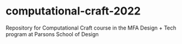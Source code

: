 # computational-craft-2022
Repository for Computational Craft course in the MFA Design + Tech program at Parsons School of Design
